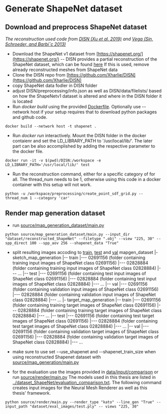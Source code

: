 # Generate ShapeNet dataset

## Download and preprocess ShapeNet dataset
*The reconstruction used code from [DISN (Xu et al. 2019)](https://arxiv.org/pdf/1905.10711.pdf) and [Vega (Sin, Schroeder, and Barbiˇc 2013)](https://viterbi-web.usc.edu/~jbarbic/vega/SinSchroederBarbic2012.pdf)*
- Download the ShapeNet v1 dataset from [https://shapenet.org/](https://shapenet.org/)
-- DISN provides a partial reconstruction of the ShapeNet dataset, which can be found [here](https://drive.google.com/drive/folders/1QGhDW335L7ra31uw5U-0V7hB-viA0JXr)
If this is used, remove already reconstructed meshes from ShapeNet data
- Clone the DISN repo from [https://github.com/Xharlie/DISN](https://github.com/Xharlie/DISN)
- copy ShapeNet data fodler in DISN folder
- adjust DISN/preprocessing/info.json as well as DISN/data/filelists/ based on how the ShapeNetv1 dataset is altered and where in the DISN folder it is located
- Run *docker build* using the provided [Dockerfile](Dockerfile). Optionally use --network host if your setup requires that to download python packages and github code.
```
docker build --network host -t shapenet .
```
- Run *docker run* interactively. Mount the DISN folder in the docker contaienr and set the LD_LIBRARY_PATH to '/usr/local/lib/'. The later part can be also accomplished by adding the respective parameter to the docker file.
```
docker run -it -v $(pwd)/DISN:/workspace -e LD_LIBRARY_PATH='/usr/local/lib/' test
```
- Run the reconstruction command, either for a specific category of for all. The thread_num needs to be 1, otherwise using this code in a docker container with this setup will not work.
```
python -u /workspace/preprocessing/create_point_sdf_grid.py --thread_num 1 --category 'car'
```

## Render map generation dataset
- run [source/map_generation_dataset/main.py](../../source/map_generation_dataset/main.py)
```
python source/map_generation_dataset/main.py --input_dir "dataset/reconstructed_ShapeNet" --filetype ".obj" --view "225, 30" --spp_direct 100 --spp_aov 256 --shapenet_data "True"
```
- split resulting images accoding to [train](train), [test](test) and [val](val)
mapgen_dataset
|- sketch_map_generation
|-- train
|--- 02691156 (folder containing training input images of ShapeNet class 02691156)
|--- 02828884 (folder containing training input images of ShapeNet class 02828884)
|--- ...
|-- test
|--- 02691156 (folder containing test input images of ShapeNet class 02691156)
|--- 02828884 (folder containing test input images of ShapeNet class 02828884)
|--- ...
|-- val
|--- 02691156 (folder containing validation input images of ShapeNet class 02691156)
|--- 02828884 (folder containing validation input images of ShapeNet class 02828884)
|--- ...
|- target_map_generation
|-- train
|--- 02691156 (folder containing training target images of ShapeNet class 02691156)
|--- 02828884 (folder containing training target images of ShapeNet class 02828884)
|--- ...
|-- test
|--- 02691156 (folder containing test target images of ShapeNet class 02691156)
|--- 02828884 (folder containing test target images of ShapeNet class 02828884)
|--- ...
|-- val
|--- 02691156 (folder containing validation target images of ShapeNet class 02691156)
|--- 02828884 (folder containing validation target images of ShapeNet class 02828884)
|--- ...
- make sure to use set --use_shapenet and --shapenet_train_size when using reconstructed Shapenet dataset with [source/map_generation/main.py](../../source/map_generation/main.py)

- for the evaluation use the images provided in [data/input/comparison](../../data/input/comparison/) or run [source/render/main.py](../../source/render/main.py) 
The models used in this thesis are listed in [../dataset_ShapeNet/evaluation_comparison.txt](../dataset_ShapeNet/evaluation_comparison.txt).
The following command creates input images for the Neural Mesh Renderer as well as this thesis' framework.
```
python source/render/main.py --render_type "kato" --line_gen "True" --input_path "dataset/eval_images/test.ply" -- views "225, 30"
```